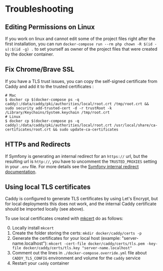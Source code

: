 # Troubleshooting

## Editing Permissions on Linux

If you work on linux and cannot edit some of the project files right after the first installation, you can run `docker-compose run --rm php chown -R $(id -u):$(id -g) .` to set yourself as owner of the project files that were created by the docker container.

## Fix Chrome/Brave SSL

If you have a TLS trust issues, you can copy the self-signed certificate from Caddy and add it to the trusted certificates :

    # Mac
    $ docker cp $(docker-compose ps -q caddy):/data/caddy/pki/authorities/local/root.crt /tmp/root.crt && sudo security add-trusted-cert -d -r trustRoot -k /Library/Keychains/System.keychain /tmp/root.crt
    # Linux
    $ docker cp $(docker-compose ps -q caddy):/data/caddy/pki/authorities/local/root.crt /usr/local/share/ca-certificates/root.crt && sudo update-ca-certificates

## HTTPs and Redirects

If Symfony is generating an internal redirect for an `https://` url, but the resulting url is `http://`, you have to uncomment the `TRUSTED_PROXIES` setting in your `.env` file.
For more details see the [Symfony internal redirect documentation](https://symfony.com/doc/current/routing.html#redirecting-to-urls-and-routes-directly-from-a-route).

## Using local TLS certificates

Caddy is configured to generate TLS certificates by using Let's Encrypt, but for local deployments this does not work,
and the internal Caddy certificate should be imported locally (see above).

To use local certificates created with [mkcert](https://github.com/FiloSottile/mkcert) do as follows:

0. Locally install `mkcert`
1. Create the folder storing the certs: `mkdir docker/caddy/certs -p`
2. Generate the certificates for your local host (example: "server-name.localhost"):
   `mkcert -cert-file docker/caddy/certs/tls.pem -key-file docker/caddy/certs/tls.key "server-name.localhost"`
3. Comment out the lines in `./docker-compose.override.yml` file about `CADDY_TLS_CONFIG` environment and volume for the
   `caddy` service
4. Restart your `caddy` container
